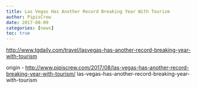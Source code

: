 ```yaml
---
title: Las Vegas Has Another Record Breaking Year With Tourism
author: PipisCrew
date: 2017-08-09
categories: [news]
toc: true
---
```


http://www.tgdaily.com/travel/lasvegas-has-another-record-breaking-year-with-tourism

origin - http://www.pipiscrew.com/2017/08/las-vegas-has-another-record-breaking-year-with-tourism/ las-vegas-has-another-record-breaking-year-with-tourism